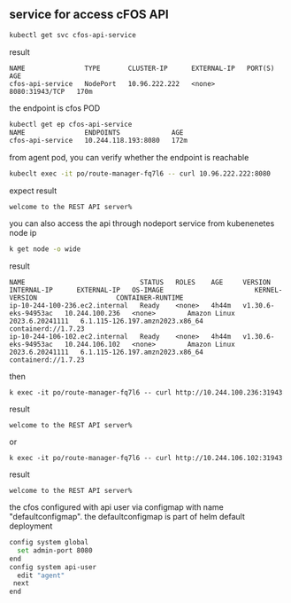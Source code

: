 ## service for access cFOS API

```bash
kubectl get svc cfos-api-service
```
result
```
NAME               TYPE       CLUSTER-IP      EXTERNAL-IP   PORT(S)          AGE
cfos-api-service   NodePort   10.96.222.222   <none>        8080:31943/TCP   170m
```

the endpoint is cfos POD

```bash
kubectl get ep cfos-api-service
NAME               ENDPOINTS             AGE
cfos-api-service   10.244.118.193:8080   172m
```


from agent pod, you can verify whether the endpoint is reachable

```bash
kubeclt exec -it po/route-manager-fq7l6 -- curl 10.96.222.222:8080
```
expect result
```
welcome to the REST API server%
```

you can also access the api through nodeport service from kubenenetes node ip

```bash
k get node -o wide
```
result
```
NAME                             STATUS   ROLES    AGE     VERSION               INTERNAL-IP      EXTERNAL-IP   OS-IMAGE                       KERNEL-VERSION                    CONTAINER-RUNTIME
ip-10-244-100-236.ec2.internal   Ready    <none>   4h44m   v1.30.6-eks-94953ac   10.244.100.236   <none>        Amazon Linux 2023.6.20241111   6.1.115-126.197.amzn2023.x86_64   containerd://1.7.23
ip-10-244-106-102.ec2.internal   Ready    <none>   4h44m   v1.30.6-eks-94953ac   10.244.106.102   <none>        Amazon Linux 2023.6.20241111   6.1.115-126.197.amzn2023.x86_64   containerd://1.7.23
```
then 
```
k exec -it po/route-manager-fq7l6 -- curl http://10.244.100.236:31943
```
result
```
welcome to the REST API server%
```
or
```
k exec -it po/route-manager-fq7l6 -- curl http://10.244.106.102:31943
```
result
```
welcome to the REST API server%
```

the cfos configured with api user via configmap with name "defaultconfigmap". 
the defaultconfigmap is part of helm default deployment 

```bash
config system global
  set admin-port 8080
end
config system api-user
  edit "agent"
 next
end
```
